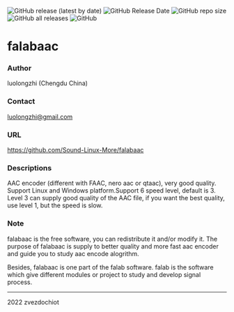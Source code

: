 ![GitHub release (latest by date)](https://img.shields.io/github/v/release/Sound-Linux-More/falabaac)
![GitHub Release Date](https://img.shields.io/github/release-date/Sound-Linux-More/falabaac)
![GitHub repo size](https://img.shields.io/github/repo-size/Sound-Linux-More/falabaac)
![GitHub all releases](https://img.shields.io/github/downloads/Sound-Linux-More/falabaac/total)
![GitHub](https://img.shields.io/github/license/Sound-Linux-More/falabaac)

# falabaac

### Author
luolongzhi (Chengdu China)

### Contact
luolongzhi@gmail.com

### URL
https://github.com/Sound-Linux-More/falabaac

### Descriptions
AAC encoder (different with FAAC, nero aac or qtaac), very good quality.
Support Linux and Windows platform.Support 6 speed level, default is 3.
Level 3 can supply good quality of the AAC file, if you want the best quality,
use level 1, but the speed is slow.

### Note
falabaac is the free software, you can redistribute it and/or modify it.
The purpose of falabaac is supply to better quality and more fast aac
encoder and guide you to study aac encode alogrithm.

Besides, falabaac is one part of the falab software. falab is the software
which give different modules or project to study and develop signal process.

---
2022
zvezdochiot
